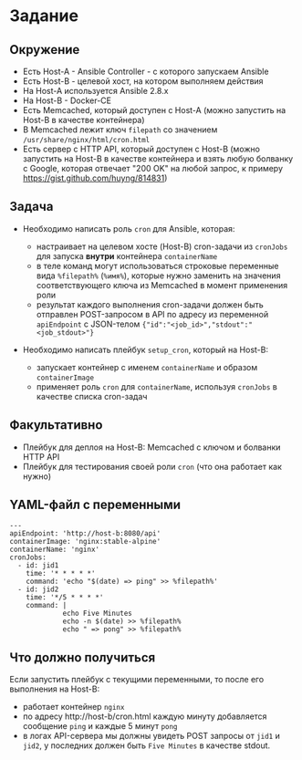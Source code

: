 # Задание

## Окружение

- Есть Host-A - Ansible Controller - с которого запускаем Ansible
- Есть Host-B - целевой хост, на котором выполняем действия
- На Host-A используется Ansible 2.8.x
- На Host-B - Docker-CE
- Есть Memcached, который доступен с Host-A (можно запустить на Host-B в качестве контейнера)
- В Memcached лежит ключ `filepath` со значением `/usr/share/nginx/html/cron.html`
- Есть сервер с HTTP API, который доступен с Host-B (можно запустить на Host-B в качестве контейнера и взять любую болванку с Google, которая отвечает "200 OK" на любой запрос, к примеру https://gist.github.com/huyng/814831)

## Задача

- Необходимо написать роль `cron` для Ansible, которая:
  - настраивает на целевом хосте (Host-B) cron-задачи из `cronJobs` для запуска **внутри** контейнера `containerName`
  - в теле команд могут использоваться строковые переменные вида `%filepath%` (`%имя%`), которые нужно заменить на значения соответствующего ключа из Memcached в момент применения роли
  - результат каждого выполнения cron-задачи должен быть отправлен POST-запросом в API по адресу из переменной `apiEndpoint` с JSON-телом `{"id":"<job_id>","stdout":"<job_stdout>"}`

- Необходимо написать плейбук `setup_cron`, который на Host-B:
  - запускает контейнер с именем `containerName` и образом `containerImage`
  - применяет роль `cron` для `containerName`, используя `cronJobs` в качестве списка cron-задач

## Факультативно

- Плейбук для деплоя на Host-B: Memcached с ключом и болванки HTTP API
- Плейбук для тестирования своей роли `cron` (что она работает как нужно)

## YAML-файл с переменными

```
---
apiEndpoint: 'http://host-b:8080/api'
containerImage: 'nginx:stable-alpine'
containerName: 'nginx'
cronJobs:
  - id: jid1
    time: '* * * * *'
    command: 'echo "$(date) => ping" >> %filepath%'
  - id: jid2
    time: '*/5 * * * *'
    command: |
             echo Five Minutes
             echo -n $(date) >> %filepath%
             echo " => pong" >> %filepath%
```

## Что должно получиться

Если запустить плейбук с текущими переменными, то после его выполнения на Host-B:

- работает контейнер `nginx`
- по адресу http://host-b/cron.html каждую минуту добавляется сообщение `ping` и каждые 5 минут `pong`
- в логах API-сервера мы должны увидеть POST запросы от `jid1` и `jid2`, у последних должен быть `Five Minutes` в качестве stdout.
